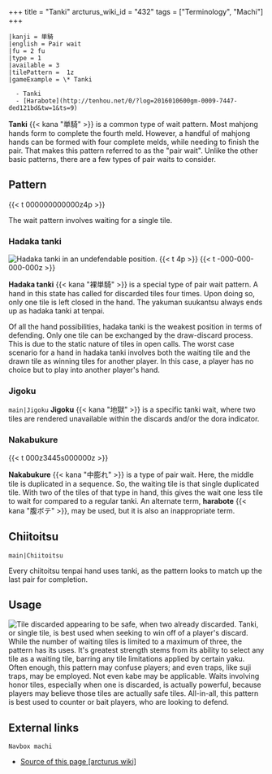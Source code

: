 +++
title = "Tanki"
arcturus_wiki_id = "432"
tags = ["Terminology", "Machi"]
+++

```machi
|kanji = 単騎
|english = Pair wait
|fu = 2 fu
|type = 1
|available = 3
|tilePattern =  1z
|gameExample = \* Tanki

  - Tanki
  - [Harabote](http://tenhou.net/0/?log=2016010600gm-0009-7447-ded121bd&tw=1&ts=9)

```

**Tanki** {{< kana "単騎" >}} is a common type of wait pattern. Most mahjong hands form to complete
the fourth meld. However, a handful of mahjong hands can be formed with four complete melds, while
needing to finish the pair. That makes this pattern referred to as the "pair wait". Unlike the other
basic patterns, there are a few types of pair waits to consider.

## Pattern

{{< t 000000000000z4p >}}

The wait pattern involves waiting for a single tile.

### Hadaka tanki

![Hadaka tanki in an [undefendable position](http://tenhou.net/0/?log=2014102013gm-0089-0000-1811be91&tw=3&ts=9).](Hadaka_ron.png "Hadaka tanki in an undefendable position.")
{{< t 4p >}} {{< t -000-000-000-000z >}}

**Hadaka tanki** {{< kana "裸単騎" >}} is a special type of pair wait pattern. A hand in this state
has called for discarded tiles four times. Upon doing so, only one tile is left closed in the hand.
The yakuman suukantsu always ends up as hadaka tanki at tenpai.

Of all the hand possibilities, hadaka tanki is the weakest position in terms of defending. Only one
tile can be exchanged by the draw-discard process. This is due to the static nature of tiles in open
calls. The worst case scenario for a hand in hadaka tanki involves both the waiting tile and the
drawn tile as winning tiles for another player. In this case, a player has no choice but to play
into another player's hand.

### Jigoku

`main|Jigoku` **Jigoku** {{< kana "地獄" >}} is a specific tanki wait, where two tiles are rendered
unavailable within the discards and/or the dora indicator.

### Nakabukure

{{< t 000z3445s000000z >}}

**Nakabukure** {{< kana "中膨れ" >}} is a type of pair wait. Here, the middle tile is duplicated in
a sequence. So, the waiting tile is that single duplicated tile. With two of the tiles of that type
in hand, this gives the wait one less tile to wait for compared to a regular tanki. An alternate
term, **harabote** {{< kana "腹ボテ" >}}, may be used, but it is also an inappropriate term.

## Chiitoitsu

`main|Chiitoitsu`

Every chiitoitsu tenpai hand uses tanki, as the pattern looks to match up the last pair for
completion.

## Usage

![Tile discarded [appearing to be safe](http://tenhou.net/0/?log=2015010702gm-0089-0000-9548571b&tw=1&ts=4), when two already discarded.](Deceptive.png "Tile discarded appearing to be safe, when two already discarded.")
Tanki, or single tile, is best used when seeking to win off of a player's discard. While the number
of waiting tiles is limited to a maximum of three, the pattern has its uses. It's greatest strength
stems from its ability to select any tile as a waiting tile, barring any tile limitations applied by
certain yaku. Often enough, this pattern may confuse players; and even traps, like suji traps, may
be employed. Not even kabe may be applicable. Waits involving honor tiles, especially when one is
discarded, is actually powerful, because players may believe those tiles are actually safe tiles.
All-in-all, this pattern is best used to counter or bait players, who are looking to defend.

## External links

`Navbox machi`

- [Source of this page [arcturus wiki]](http://arcturus.su/wiki/Tanki)
